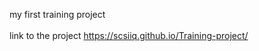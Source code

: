 my first training project </br> </br>
link to the project https://scsiiq.github.io/Training-project/
